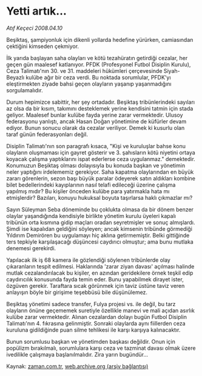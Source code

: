 # Yetti artık...

*Atıf Keçeci 2008.04.10*

<tr><td class="metin" colspan="2" style="padding-top: 20px; padding-left: 5px; padding-right: 10px;">Beşiktaş, şampiyonluk için dikenli yollarda hedefine yürürken, camiasından çektiğini kimseden çekmiyor.</td></tr><tr><td class="metin" colspan="2" style="padding-top: 20px; padding-left: 5px; padding-right: 10px;"><p>İlk yarıda başlayan saha olayları ve kötü tezahüratın getirdiği cezalar, her geçen gün maalesef katlanıyor. PFDK (Profesyonel Futbol Disiplin Kurulu), Ceza Talimatı'nın 30. ve 31. maddeleri hükümleri çerçevesinde Siyah-Beyazlı kulübe ağır bir ceza verdi. Bu noktada sorumlular, PFDK'yı eleştirmekten ziyade bahsi geçen olayların yaşanıp yaşanmadığını sorgulamalıdır.
<p>Durum hepimizce sabittir, her şey ortadadır. Beşiktaş tribünlerindeki sayıları az olsa da bir kısım, takımını desteklemek yerine kendisini tatmin için stada geliyor. Maalesef bunlar kulübe fayda yerine zarar vermektedir. Ulusoy federasyonu yanlıştı, ancak Hasan Doğan yönetimine de küfürler devam ediyor. Bunun sonucu olarak da cezalar veriliyor. Demek ki kusurlu olan taraf günün federasyonları değil.
<p>Disiplin Talimatı'nın son paragrafı kısaca, "Kişi ve kuruluşlar bahse konu olayların oluşmaması için gayret gösterir ve 3. şahısların kötü niyetini ortaya koyacak çalışma yaptıklarını ispat ederlerse ceza uygulanmaz." demektedir. Konumuzun Beşiktaş olması dolayısıyla bu konuda başkan ve yönetimin neler yaptığını irdelememiz gerekiyor. Saha kapatma olaylarından en büyük zararı görenlerin, sezon başı büyük paralar ödeyerek satın aldıkları kombine bilet bedellerindeki kayıplarının nasıl telafi edileceği üzerine çalışma yapılmış mıdır? Bu kişiler önceden kulübe para yatırmakla hata mı etmişlerdir? Bazıları, konuyu hukuksal boyuta taşırlarsa haklı çıkmazlar mı?
<p>Sayın Süleyman Seba döneminde bu çoklukta olmasa da bir dönem benzer olaylar yaşandığında kendisiyle birlikte yönetim kurulu üyeleri kapalı tribünün orta kısmına gidip maçları oradan seyretmişler ve sonuç almışlardı. Şimdi ise kapalıdan geldiğini söyleyen; ancak kimsenin tribünde görmediği Yıldırım Demirören bu uygulamayı hiç aklına getirmemiştir. Belki gittiğinde ters tepkiyle karşılaşacağı düşüncesi caydırıcı olmuştur; ama bunu mutlaka denemesi gerekirdi.
<p>Yapılacak ilk iş 68 kamera ile gözlendiği söylenen tribünlerde olay çıkaranların tespit edilmesi. Haklarında 'zarar ziyan davası' açılması halinde mutlak cezalandırılacak bu kişiler, en azından geridekilere örnek teşkil edip caydırıcılık konusunda fayda temin eder. Bunu yapabilmek dirayet ister, özgüven gerekir. Taraftara sıcak görünmek için taviz üstüne taviz veren anlayışın böyle bir girişime teşebbüsü bile düşünülemez.
<p>Beşiktaş yönetimi sadece transfer, Fulya projesi vs. ile değil, bu tarz olayların önüne geçememek suretiyle özellikle manevi ve mali açıdan asırlık kulübe zarar vermektedir. Alınan cezalardan dolayı bugün Futbol Disiplin Talimatı'nın 4. fıkrasına gelinmiştir. Sonraki olaylarda aynı fiillerden ceza kuruluna gidildiğinde puan silme tehlikesi ile karşı karşıya kalınacaktır.
<p>Bunun sorumlusu başkan ve yönetimden başkası değildir. Onun için popülizm bırakılmalı, sorumlulara karşı ceza ve tazminat davası olmak üzere ivedilikle çalışmaya başlanılmalıdır. Zira yarın bugündür... <br/></p></p></p></p></p></p></p></td></tr>

Kaynak: [zaman.com.tr](http://zaman.com.tr/yazar.do?yazino=675618), [web.archive.org (arşiv bağlantısı)](http://web.archive.org/web/20080609235847/http://www.zaman.com.tr:80/yazar.do?yazino=675618)
